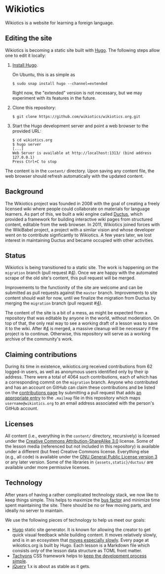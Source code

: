 # Wikiotics

Wikiotics is a website for learning a foreign language.

## Editing the site

Wikiotics is becoming a static site built with [Hugo](https://gohugo.io/).  The following steps allow one to edit it locally:

1. [Install Hugo](https://gohugo.io/getting-started/installing/).

   On Ubuntu, this is as simple as
      ```
      $ sudo snap install hugo --channel=extended
      ```

   Right now, the "extended" version is not necessary, but we may experiment with its features in the future.

2. Clone this repository:

   ```
   $ git clone https://github.com/wikiotics/wikiotics.org.git
   ```

3. Start the Hugo development server and point a web browser to the provided URL:

   ```
   $ cd wikiotics.org
   $ hugo server
   [...]
   Web Server is available at http://localhost:1313/ (bind address 127.0.0.1)
   Press Ctrl+C to stop
   ```

The content is in the `content/` directory.  Upon saving any content file, the web browser should refresh automatically with the updated content.

## Background

The Wikiotics project was founded in 2008 with the goal of creating a freely licensed wiki where people could collaborate on materials for language learners.  As part of this, we built a wiki engine called [Ductus](https://github.com/wikiotics/ductus), which provided a framework for building interactive wiki pages from structured content, editable from the web browser.  In 2011, Wikiotics joined forces with the WikiBabel project, a project with a similar vision and whose developer went on to contribute signficantly to Wikiotics.  A few years later, we lost interest in maintaining Ductus and became occupied with other activities.

## Status

Wikiotics is being transitioned to a static site.  The work is happening on the `migration` branch (pull request #[4](https://github.com/wikiotics/wikiotics.org/pull/4)).  Once we are happy with the automated scrape of the old site's content, this pull request will be merged.

Improvements to the functionity of the site are welcome and can be submitted as pull requests against the `master` branch.  Improvements to site content should wait for now, until we finalize the migration from Ductus by merging the `migration` branch (pull request #[4](https://github.com/wikiotics/wikiotics.org/pull/4)).

The content of the site is a bit of a mess, as might be expected from a repository that was editable by anyone in the world, without moderation.  On top of that, the only real way to see a working draft of a lesson was to save it to the wiki.  After #[4](https://github.com/wikiotics/wikiotics.org/pull/4) is merged, a massive cleanup will be necessary if the project is to continue.  Otherwise, this repository will serve as a working archive of the community's work.

## Claiming contributions

During its time in existence, wikiotics.org received contributions from 62 logged-in users, as well as anonymous users identified only by their ip address.  There were a total of 4064 such contributions, each of which has a corresponding commit on the `migration` branch.  Anyone who contributed and has an account on GitHub can claim these contributions and be listed on the [contributions page](https://github.com/wikiotics/wikiotics.org/graphs/contributors) by submitting a pull request that adds [an appropriate entry](https://git-scm.com/docs/git-check-mailmap#_mapping_authors) to the `.mailmap` file in this repository which maps `username@wikiotics.org` to an email address associated with the person's GitHub account.

## Licenses

All content (i.e., everything in the `content/` directory, recursively) is licensed under the [Creative Commons Attribution-ShareAlike 3.0](https://creativecommons.org/licenses/by-sa/3.0/) license.  Some of the lesson media (referenced but not included in this repository) is available under a different (but free) Creative Commons license.  Everything else (e.g., all code) is available under the [GNU General Public License version 3](https://www.gnu.org/licenses/gpl-3.0.en.html) or any later version.  Some of the libraries in `{assets,static}/ductus/` are available under more permissive licenses.

## Technology

After years of having a rather complicated technology stack, we now like to keep things simple.  This helps to maximize the [bus factor](https://en.wikipedia.org/wiki/Bus_factor) and minimize time spent maintaining the site.  There should be no or few moving parts, and ideally no server to maintain.

We use the following pieces of technology to help us meet our goals:

- [Hugo](https://gohugo.io/) static site generator.  It is known for allowing the creator to get quick visual feedback while building content.  It moves relatively slowly, and is in an ecosystem that [moves especially slowly](https://golang.org/doc/go1compat).  Every page at wikiotics.org is built by Hugo.  Each lesson is a Markdown file which consists *only* of the lesson data structure as TOML front matter.
- [Tachyons](https://tachyons.io/) CSS framework helps to [keep the development process simple](https://github.com/dwyl/learn-tachyons#a-natural-workflow).
- [jQuery](https://jquery.com/) 1.x is about as stable as it gets.

